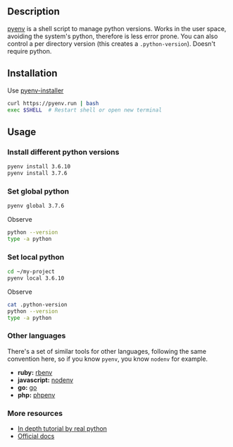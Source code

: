 <!--
.. title: Pyenv
.. slug: pyenv
.. date: 2020-07-08 09:07:26 UTC
.. tags: python, python-versions, tutorial
.. category: python
.. link:
.. description: How to configure pyenv in your system
.. type: text
-->

## Description

[pyenv][pyenv] is a shell script to manage python versions.
Works in the user space, avoiding the system's python, therefore is less error prone.
You can also control a per directory version (this creates a `.python-version`).
Doesn't require python.

## Installation

Use [pyenv-installer][pyenv-installer]

```bash
curl https://pyenv.run | bash
exec $SHELL  # Restart shell or open new terminal
```

## Usage

### Install different python versions

```bash
pyenv install 3.6.10
pyenv install 3.7.6
```

### Set global python

```bash
pyenv global 3.7.6
```

Observe

```bash
python --version
type -a python
```

### Set local python

```bash
cd ~/my-project
pyenv local 3.6.10
```

Observe

```bash
cat .python-version
python --version
type -a python
```

### Other languages

There's a set of similar tools for other languages, following the
same convention here, so if you know `pyenv`, you know `nodenv` for example.

- **ruby:** [rbenv][rvenv]
- **javascript:** [nodenv][nodenv]
- **go:** [go][go]
- **php:** [phpenv][phpenv]

### More resources

- [In depth tutorial by real python][realpython]
- [Official docs][pyenv]

[pyenv]: https://github.com/pyenv/pyenv
[rvenv]: https://github.com/rbenv/rbenv
[nodenv]: https://github.com/nodenv/nodenv
[pyenv-installer]: https://github.com/pyenv/pyenv-installer
[go]: https://github.com/syndbg/goenv
[phpenv]: https://github.com/phpenv/phpenv
[realpython]: https://realpython.com/intro-to-pyenv/
